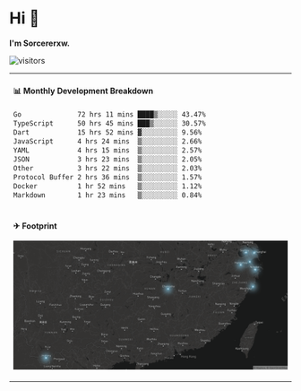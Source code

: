 # Hi 👋

**I'm Sorcererxw.**

![visitors](https://visitor-badge.glitch.me/badge?page_id=sorcererxw.sorcererx)

<table width="800px">
<tr>
<td valign="top" width="50%">

#### 📊 Monthly Development Breakdown

<!--START_SECTION:waka-->
```text
Go              72 hrs 11 mins ████▒░░░░░ 43.47%
TypeScript      50 hrs 45 mins ███▒░░░░░░ 30.57%
Dart            15 hrs 52 mins ▓░░░░░░░░░ 9.56%
JavaScript      4 hrs 24 mins  ▒░░░░░░░░░ 2.66%
YAML            4 hrs 15 mins  ▒░░░░░░░░░ 2.57%
JSON            3 hrs 23 mins  ▒░░░░░░░░░ 2.05%
Other           3 hrs 22 mins  ▒░░░░░░░░░ 2.03%
Protocol Buffer 2 hrs 36 mins  ▒░░░░░░░░░ 1.57%
Docker          1 hr 52 mins   ▒░░░░░░░░░ 1.12%
Markdown        1 hr 23 mins   ▒░░░░░░░░░ 0.84%
```
<!--END_SECTION:waka-->

</tr>
<tr>
<td colspan="2">

#### ✈ Footprint

![footprint](./footprint.png)

</td>
</tr>
</table>


